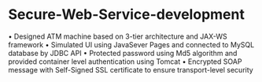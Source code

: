 # Secure-Web-Service-development
•	Designed ATM machine based on 3-tier architecture and JAX-WS framework
•	Simulated UI using JavaSever Pages and connected to MySQL database by JDBC API
•	Protected password using Md5 algorithm and provided container level authentication using Tomcat
•	Encrypted SOAP message with Self-Signed SSL certificate to ensure transport-level security

